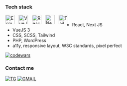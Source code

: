 ### Tech stack
<img align="left" height="30px" style="padding-right:10px" src="https://i.pinimg.com/originals/b5/57/64/b55764416830e7d8b0133c7c0eeaf445.png" alt="Ecma Script 6">
<img align="left" height="30px" style="padding-right:10px" src="https://upload.wikimedia.org/wikipedia/commons/9/95/Vue.js_Logo_2.svg" alt="VueJS">
<img align="left" height="30px" style="padding-right:10px" src="https://upload.wikimedia.org/wikipedia/commons/thumb/a/a7/React-icon.svg/768px-React-icon.svg.png?20220125121207" alt="ReactJS">
<img align="left" height="30px" style="padding-right:10px" src="https://seeklogo.com/images/N/next-js-icon-logo-EE302D5DBD-seeklogo.com.png" alt="NextJS">
<img align="left" height="30px" style="padding-right:10px" src="https://upload.wikimedia.org/wikipedia/commons/d/d5/Tailwind_CSS_Logo.svg" alt="Tailwind">



#
#
  - React, Next JS
  - VueJS 3
  - CSS, SCSS, Tailwind
  - PHP, WordPress
  - a11y, responsive layout, W3C standards, pixel perfect
 
 [![codewars](https://www.codewars.com/users/Viktoriia-Piskova/badges/micro)](https://www.codewars.com/users/Viktoriia-Piskova)
 
### Contact me

[![TG](https://img.shields.io/badge/-Telegram-0d1117?style=for-the-badge&logo=telegram)](https://t.me/viktoriapiskova) [![GMAIL](https://img.shields.io/badge/-Gmail-0d1117?style=for-the-badge&logo=gmail)](https://viktoriapiskova@gmail.com)

